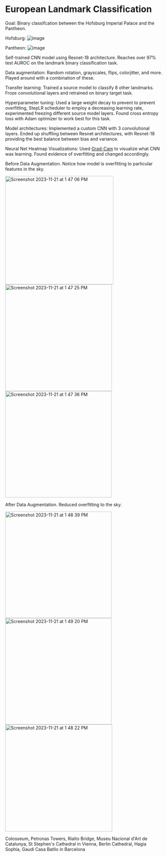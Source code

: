 # European Landmark Classification

Goal: Binary classifcation between the Hofsburg Imperial Palace and the Pantheon.

Hofsburg:
![image](https://github.com/dariuskzucker/Landmark_classification/assets/33701468/02de5072-757f-4c4f-8834-a3aa5ae020f5)

Pantheon:
![image](https://github.com/dariuskzucker/Landmark_classification/assets/33701468/f1e4fb97-5024-46d1-ac27-dc4655de1254)



Self-trained CNN model using Resnet-18 architecture.
Reaches over 97% test AUROC on the landmark binary classification task.


Data augmentation: Random rotation, grayscales, flips, colorjitter, and more. Played around with a combination of these.

Transfer learning: Trained a source model to classify 8 other landmarks. Froze convolutional layers and retrained on binary target task.

Hyperparameter tuning: Used a large weight decay to prevent to prevent overfitting, StepLR scheduler to employ a decreasing learning rate, experimented freezing different source model layers. Found cross entropy loss with Adam optimizer to work best for this task.

Model architectures: Implemented a custom CNN with 3 convolutional layers. Ended up shuffling between Resnet architectures, with Resnet-18 providing the best balance between bias and variance.

Neural Net Heatmap Visualizations: Used [Grad-Cam]([url](https://github.com/jacobgil/pytorch-grad-cam)) to visualize what CNN was learning. Found evidence of overfitting and changed accordingly.

Before Data Augmentation. Notice how model is overfitting to particular features in the sky.

<img width="346" alt="Screenshot 2023-11-21 at 1 47 06 PM" src="https://github.com/dariuskzucker/Landmark_classification/assets/33701468/fd875005-0913-4b7c-90de-e10f5540ebc6">
<img width="341" alt="Screenshot 2023-11-21 at 1 47 25 PM" src="https://github.com/dariuskzucker/Landmark_classification/assets/33701468/93c72e99-de96-4291-8e89-780371bd3b97">
<img width="340" alt="Screenshot 2023-11-21 at 1 47 36 PM" src="https://github.com/dariuskzucker/Landmark_classification/assets/33701468/bcb62a27-115c-452f-bff4-e2664459d0a9">

After Data Augmentation. Reduced overfitting to the sky.

<img width="340" alt="Screenshot 2023-11-21 at 1 48 39 PM" src="https://github.com/dariuskzucker/Landmark_classification/assets/33701468/cb3bcaa2-e753-4eaa-a3e9-cbb9a51d2b9c">
<img width="340" alt="Screenshot 2023-11-21 at 1 49 20 PM" src="https://github.com/dariuskzucker/Landmark_classification/assets/33701468/57a9983e-5042-4937-be6e-174a7eac1bb9">
<img width="342" alt="Screenshot 2023-11-21 at 1 48 22 PM" src="https://github.com/dariuskzucker/Landmark_classification/assets/33701468/21b14a53-cad6-4dd4-96fa-d65c28751634">



Colosseum, Petronas Towers, Rialto Bridge, Museu Nacional d'Art de Catalunya, St Stephen's Cathedral in Vienna, Berlin Cathedral, Hagia Sophia, Gaudi Casa Batllo in Barcelona
